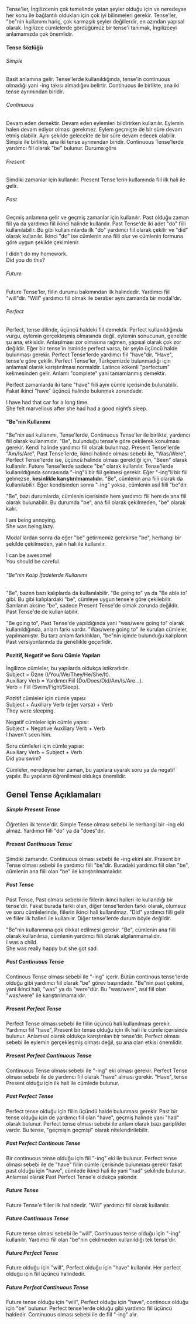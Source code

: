 Tense'ler, İngilizcenin çok temelinde yatan şeyler olduğu için ve neredeyse her konu ile bağlantılı oldukları için çok iyi bilinmeleri gerekir. Tense'ler, "be"nin kullanımı hariç, çok karmaşık şeyler değillerdir, en azından yapısal olarak. İngilizce cümlelerde gördüğümüz bir tense'i tanımak, İngilizceyi anlamamızda çok önemlidir.  

#### Tense Sözlüğü  
###### Simple  
Basit anlamına gelir. Tense'lerde kullanıldığında, tense'in continuous olmadığı yani -ing takısı almadığını belirtir. Continuous ile birlikte, ana iki tense ayrımından biridir.  

###### Continuous  
Devam eden demektir. Devam eden eylemleri bildirirken kullanılır. Eylemin halen devam ediyor olması gerekmez. Eylem geçmişte de bir süre devam etmiş olabilir. Aynı şekilde gelecekte de bir süre devam edecek olabilir. Simple ile birlikte, ana iki tense ayrımından biridir. Continuous Tense'lerde yardımcı fiil olarak "be" bulunur. Duruma göre  

###### Present  
Şimdiki zamanlar için kullanılır. Present Tense'lerin kullamında fiil ilk hali ile gelir.  

###### Past  
Geçmiş anlamına gelir ve geçmiş zamanlar için kullanılır. Past olduğu zaman fiil ya da yardımcı fiil ikinci halinde kullanılır. Past Tense'de iki adet "do" fiili kullanılabilir. Bu gibi kullanımlarda ilk "do" yardımcı fiil olarak çekilir ve "did" olarak kullanılır. İkinci "do" ise cümlenin ana fiili olur ve cümlenin formuna göre uygun şekilde çekimlenir.  

I didn't do my homework.  
Did you do this?  

###### Future  
Future Tense'ler, fiilin durumu bakımından ilk halindedir. Yardımcı fiil "will"dir. "Will" yardımcı fiil olmak ile beraber aynı zamanda bir modal'dır.  

###### Perfect  
Perfect, tense dilinde, üçüncü haldeki fiil demektir. Perfect kullanıldığında vurgu, eylemin gerçekleşmiş olmasında değil, eylemin sonucunun, genelde şu ana, etkisidir. Anlaşılması zor olmasına rağmen, yapısal olarak çok zor değildir. Eğer bir tense'in isminde perfect varsa, bir şeyin üçüncü halde bulunması gerekir. Perfect Tense'lerde yardımcı fiil "have"dir. "Have", tense'e göre çekilir. Perfect Tense'ler, Türkçemizde bulunmadığı için anlamsal olarak karıştırılması normaldir. Latince kökenli "perfectum" kelimesinden gelir. Anlamı "complete" yani tamamlanmış demektir.  

Perfect zamanlarda iki tane "have" fiili aynı cümle içerisinde bulunabilir. Fakat ikinci "have" üçüncü halinde bulunmak zorundadır.  

I have had that car for a long time.  
She felt marvellous after she had had a good night’s sleep.  

#### "Be"nin Kullanımı  
"Be"nin asıl kullanımı, Tense'lerde, Continuous Tense'ler ile birlikte, yardımcı fiil olarak kullanımıdır. "Be", bulunduğu tense'e göre çekilerek konulması gerekir. Kendi halinde yardımcı fiil olarak bulunmaz. Present Tense'lerde "Am/Is/Are", Past Tense'lerde, ikinci halinde olması sebebi ile, "Was/Were", Perfect Tense'lerde ise, üçüncü halinde olması gerektiği için, "Been" olarak kullanılır. Future Tense'lerde sadece "be" olarak kullanılır. Tense'lerde kullanıldığında sonrasında "-ing"li bir fiil gelmesi gerekir. Eğer "-ing"li bir fiil gelmezse, **kesinlikle karıştırılmamalıdır.** "Be", cümlenin ana fiili olarak da kullanılabilir. Eğer kendisinden sonra "-ing" yoksa, cümlenin asıl fiili "be"dir.  

"Be", bazı durumlarda, cümlenin içerisinde hem yardımcı fiil hem de ana fiil olarak bulunabilir. Bu durumda "be", ana fiil olarak çekilmeden, "be" olarak kalır.  

I am being annoying.  
She was being lazy.  

Modal'lardan sonra da eğer "be" getirmemiz gerekirse "be", herhangi bir şekilde çekilmeden, yalın hali ile kullanılır.  

I can be awesome!  
You should be careful.  

###### "Be"nin Kalıp İfadelerde Kullanımı  
"Be", bazen bazı kalıplarda da kullanılabilir. "Be going to" ya da "Be able to" gibi. Bu gibi kalıplardaki "be", cümleye uygun tense'e göre çekilebilir. Sanılanın aksine "be", sadece Present Tense'de olmak zorunda değildir. Past Tense'de de kullanılabilir.  

"Be going to", Past Tense'de yapıldığında yani "was/were going to" olarak kullanıldığında, anlam farkı vardır. "Was/were going to" ile kurulan cümleler, yapılmamıştır. Bu tarz anlam farklılıkları, "be"nin içinde bulunduğu kalıpların Past versiyonlarında da genellikle geçerlidir.  

#### Pozitif, Negatif ve Soru Cümle Yapıları  
İngilizce cümleler, bu yapılarda oldukça istikrarlıdır.  
Subject = Özne (I/You/We/They/He/She/It).  
Auxiliary Verb = Yardımcı Fiil (Do/Does/Did/Am/Is/Are...).  
Verb = Fiil (Swim/Fight/Sleep).  

Pozitif cümleler için cümle yapısı:  
Subject + Auxiliary Verb (eğer varsa) + Verb  
They were sleeping.  

Negatif cümleler için cümle yapısı:  
Subject + Negative Auxiliary Verb + Verb  
I haven't seen him.  

Soru cümleleri için cümle yapısı:  
Auxiliary Verb + Subject + Verb  
Did you swim?  

Cümleler, neredeyse her zaman, bu yapılara uyarak soru ya da negatif yapılır. Bu yapıların öğrenilmesi oldukça önemlidir.  

## Genel Tense Açıklamaları  

##### Simple Present Tense  
Öğretilen ilk tense'dir. Simple Tense olması sebebi ile herhangi bir -ing eki almaz. Yardımcı fiili "do" ya da "does"dır.  

##### Present Continuous Tense  
Şimdiki zamandır. Continuous olması sebebi ile -ing ekini alır. Present bir Tense olması sebebi ile yardımcı fiili "be"dir. Buradaki yardımcı fiil olan "be", cümlenin ana fiili olan "be" ile karıştırılmamalıdır.  

##### Past Tense  
Past Tense, Past olması sebebi ile fiilerin ikinci halleri ile kullandığı bir tense'dir. Fakat burada farklı olan, diğer tense'lerden farklı olarak, olumsuz ve soru cümlelerinde, fiilerin ikinci hali kullanılmaz. "Did" yardımcı fiili gelir ve fiiler ilk halleri ile kullanılır. Diğer tense'lerde durum böyle değildir.  

"Be"nin kullanımına çok dikkat edilmesi gerekir. "Be", cümlenin ana fiili olarak kullanılırsa, cümlenin yardımcı fiili olarak algılanmamalıdır.  
I was a child.  
She was really happy but she got sad.  

##### Past Continuous Tense  
Continous Tense olması sebebi ile "-ing" içerir. Bütün continous tense'lerde olduğu gibi yardımcı fiil olarak "be" görev başındadır. "Be"nin past çekimi, yani ikinci hali, "was" ya da "were"dür. Bu "was/were", asıl fiil olan "was/were" ile karıştırılmamalıdır.  

##### Present Perfect Tense  
Perfect Tense olması sebebi ile fiilin üçüncü hali kullanılması gerekir. Yardımcı fiil "have", Present bir tense olduğu için ilk hali ile cümle içerisinde bulunur. Anlamsal olarak oldukça karıştırılan bir tense'dir. Perfect olması sebebi ile eylemin gerçekleşmiş olması değil, şu ana olan etkisi önemlidir.  

##### Present Perfect Continuous Tense  
Continuous Tense olması sebebi ile "-ing" eki olması gerekir. Perfect Tense olması sebebi ile de yardımcı fiil olarak "have" alması gerekir. "Have", tense Present olduğu için ilk hali ile cümlede bulunur.  

##### Past Perfect Tense  
Perfect tense olduğu için fiilin üçündü halde bulunması gerekir. Past bir tense olduğu için de yardımcı fiil olan "have", geçmiş halinde yani "had" olarak bulunur. Perfect tense olması sebebi ile anlam olarak bazı gariplikler vardır. Bu tense, "geçmişin geçmişi" olarak nitelendirilebilir.  

##### Past Perfect Continous Tense  
Bir continuous tense olduğu için fiil "-ing" eki ile bulunur. Perfect tense olması sebebi ile de "have" fiilin cümle içerisinde bulunması gerekir fakat past olduğu için "have", cümlede ikinci hali ile yani "had" şekilnde bulunur. Anlamsal olarak Past Perfect Tense'e oldukça yakındır.  

##### Future Tense  
Future Tense'e fiiler ilk halindedir. "Will" yardımcı fiil olarak kullanılır.  

##### Future Continuous Tense  
Future tense olması sebebi ile "will", Continuous tense olduğu için "-ing" kullanılır. Yardımcı fiil olan "be"nin çekilmeden kullanıldığı tek tense'dir.  

##### Future Perfect Tense  
Future olduğu için "will", Perfect olduğu için "have" kullanılır. Her perfect olduğu için fiil üçüncü halindedir.  

##### Future Perfect Continuous Tense  
Future tense olduğu için "will", Perfect olduğu için "have", continous olduğu için "be" bulunur. Perfect tense'lerde olduğu gibi yardımcı fiil üçüncü haldedir. Continuous olması sebebi ile de fiil "-ing" alır.  